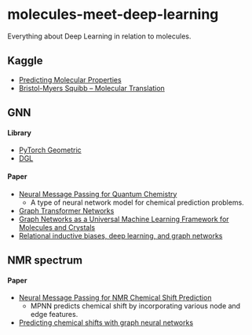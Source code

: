 # molecules-meet-deep-learning

Everything about Deep Learning in relation to molecules.

## Kaggle
   - [Predicting Molecular Properties](https://www.kaggle.com/c/champs-scalar-coupling)
   - [Bristol-Myers Squibb – Molecular Translation](https://www.kaggle.com/c/bms-molecular-translation)

## GNN
   #### Library
   - [PyTorch Geometric](https://pytorch-geometric.readthedocs.io/en/latest/)
   - [DGL](https://www.dgl.ai/)
   #### Paper
   - [Neural Message Passing for Quantum Chemistry](https://arxiv.org/abs/1704.01212)
      - A type of neural network model for chemical prediction problems.
   - [Graph Transformer Networks](https://arxiv.org/abs/1911.06455)
   - [Graph Networks as a Universal Machine Learning Framework for Molecules and Crystals](https://arxiv.org/abs/1812.05055)
   - [Relational inductive biases, deep learning, and graph networks](https://arxiv.org/abs/1806.01261)


## NMR spectrum
   #### Paper
   - [Neural Message Passing for NMR Chemical Shift Prediction](https://pubs.acs.org/doi/abs/10.1021/acs.jcim.0c00195)
      - MPNN predicts chemical shift by incorporating various node and edge features.
   - [Predicting chemical shifts with graph neural networks](https://pubs.rsc.org/en/content/articlelanding/2021/sc/d1sc01895g)
   
